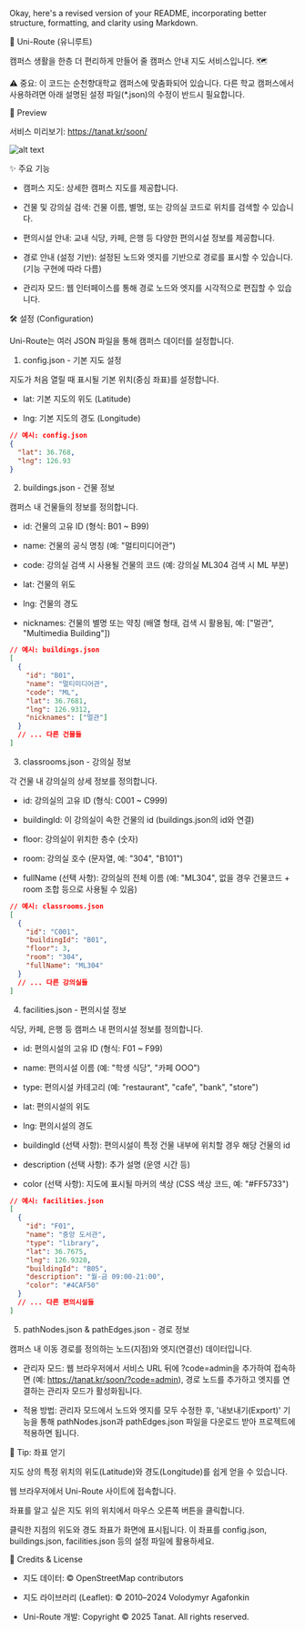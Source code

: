 Okay, here's a revised version of your README, incorporating better structure, formatting, and clarity using Markdown.

📍 Uni-Route (유니루트)

캠퍼스 생활을 한층 더 편리하게 만들어 줄 캠퍼스 안내 지도 서비스입니다. 🗺️

⚠️ 중요: 이 코드는 순천향대학교 캠퍼스에 맞춤화되어 있습니다. 다른 학교 캠퍼스에서 사용하려면 아래 설명된 설정 파일(*.json)의 수정이 반드시 필요합니다.

🚀 Preview

서비스 미리보기: https://tanat.kr/soon/

![alt text](https://github.com/user-attachments/assets/c18ac273-6e4e-4273-b202-f133d0849378)

✨ 주요 기능

- 캠퍼스 지도: 상세한 캠퍼스 지도를 제공합니다.

- 건물 및 강의실 검색: 건물 이름, 별명, 또는 강의실 코드로 위치를 검색할 수 있습니다.

- 편의시설 안내: 교내 식당, 카페, 은행 등 다양한 편의시설 정보를 제공합니다.

- 경로 안내 (설정 기반): 설정된 노드와 엣지를 기반으로 경로를 표시할 수 있습니다. (기능 구현에 따라 다름)

- 관리자 모드: 웹 인터페이스를 통해 경로 노드와 엣지를 시각적으로 편집할 수 있습니다.

🛠️ 설정 (Configuration)

Uni-Route는 여러 JSON 파일을 통해 캠퍼스 데이터를 설정합니다.

1. config.json - 기본 지도 설정

지도가 처음 열릴 때 표시될 기본 위치(중심 좌표)를 설정합니다.

- lat: 기본 지도의 위도 (Latitude)

- lng: 기본 지도의 경도 (Longitude)

```json
// 예시: config.json
{
  "lat": 36.768,
  "lng": 126.93
}
```

2. buildings.json - 건물 정보

캠퍼스 내 건물들의 정보를 정의합니다.

- id: 건물의 고유 ID (형식: B01 ~ B99)

- name: 건물의 공식 명칭 (예: "멀티미디어관")

- code: 강의실 검색 시 사용될 건물의 코드 (예: 강의실 ML304 검색 시 ML 부분)

- lat: 건물의 위도

- lng: 건물의 경도

- nicknames: 건물의 별명 또는 약칭 (배열 형태, 검색 시 활용됨, 예: ["멀관", "Multimedia Building"])

```json
// 예시: buildings.json
[
  {
    "id": "B01",
    "name": "멀티미디어관",
    "code": "ML",
    "lat": 36.7681,
    "lng": 126.9312,
    "nicknames": ["멀관"]
  }
  // ... 다른 건물들
]
```

3. classrooms.json - 강의실 정보

각 건물 내 강의실의 상세 정보를 정의합니다.

- id: 강의실의 고유 ID (형식: C001 ~ C999)

- buildingId: 이 강의실이 속한 건물의 id (buildings.json의 id와 연결)

- floor: 강의실이 위치한 층수 (숫자)

- room: 강의실 호수 (문자열, 예: "304", "B101")

- fullName (선택 사항): 강의실의 전체 이름 (예: "ML304", 없을 경우 건물코드 + room 조합 등으로 사용될 수 있음)

```json
// 예시: classrooms.json
[
  {
    "id": "C001",
    "buildingId": "B01",
    "floor": 3,
    "room": "304",
    "fullName": "ML304"
  }
  // ... 다른 강의실들
]
```

4. facilities.json - 편의시설 정보

식당, 카페, 은행 등 캠퍼스 내 편의시설 정보를 정의합니다.

- id: 편의시설의 고유 ID (형식: F01 ~ F99)

- name: 편의시설 이름 (예: "학생 식당", "카페 OOO")

- type: 편의시설 카테고리 (예: "restaurant", "cafe", "bank", "store")

- lat: 편의시설의 위도

- lng: 편의시설의 경도

- buildingId (선택 사항): 편의시설이 특정 건물 내부에 위치할 경우 해당 건물의 id

- description (선택 사항): 추가 설명 (운영 시간 등)

- color (선택 사항): 지도에 표시될 마커의 색상 (CSS 색상 코드, 예: "#FF5733")

```json
// 예시: facilities.json
[
  {
    "id": "F01",
    "name": "중앙 도서관",
    "type": "library",
    "lat": 36.7675,
    "lng": 126.9320,
    "buildingId": "B05",
    "description": "월-금 09:00-21:00",
    "color": "#4CAF50"
  }
  // ... 다른 편의시설들
]
```

5. pathNodes.json & pathEdges.json - 경로 정보

캠퍼스 내 이동 경로를 정의하는 노드(지점)와 엣지(연결선) 데이터입니다.

- 관리자 모드: 웹 브라우저에서 서비스 URL 뒤에 ?code=admin을 추가하여 접속하면 (예: https://tanat.kr/soon/?code=admin), 경로 노드를 추가하고 엣지를 연결하는 관리자 모드가 활성화됩니다.

- 적용 방법: 관리자 모드에서 노드와 엣지를 모두 수정한 후, '내보내기(Export)' 기능을 통해 pathNodes.json과 pathEdges.json 파일을 다운로드 받아 프로젝트에 적용하면 됩니다.

📌 Tip: 좌표 얻기

지도 상의 특정 위치의 위도(Latitude)와 경도(Longitude)를 쉽게 얻을 수 있습니다.

웹 브라우저에서 Uni-Route 사이트에 접속합니다.

좌표를 알고 싶은 지도 위의 위치에서 마우스 오른쪽 버튼을 클릭합니다.

클릭한 지점의 위도와 경도 좌표가 화면에 표시됩니다. 이 좌표를 config.json, buildings.json, facilities.json 등의 설정 파일에 활용하세요.

📜 Credits & License

- 지도 데이터: © OpenStreetMap contributors

- 지도 라이브러리 (Leaflet): © 2010–2024 Volodymyr Agafonkin

- Uni-Route 개발: Copyright © 2025 Tanat. All rights reserved.
